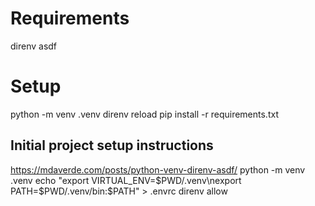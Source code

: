 # Requirements
direnv
asdf

# Setup
python -m venv .venv
direnv reload
pip install -r requirements.txt

## Initial project setup instructions
https://mdaverde.com/posts/python-venv-direnv-asdf/
python -m venv .venv
echo "export VIRTUAL_ENV=$PWD/.venv\nexport PATH=$PWD/.venv/bin:\$PATH" > .envrc
direnv allow